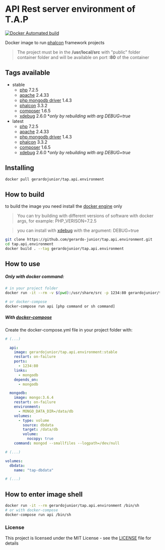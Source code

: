 # API Rest server environment of T.A.P 

[![Docker Automated build](https://img.shields.io/docker/automated/jrottenberg/ffmpeg.svg)](https://hub.docker.com/r/gerardojunior/tap.api.environment)

Docker image to run [phalcon](https://phalconphp.com/) framework projects

> The project must be in the **/usr/local/src** with "public" folder container folder and will be available on port **:80** of the container

## Tags available

- stable
  - [php](https://php.net) 7.2.5 
  - [apache](https://www.apache.org/) 2.4.33
  - [php mongodb driver](https://docs.mongodb.com/ecosystem/drivers/php/) 1.4.3
  - [phalcon](https://phalconphp.com/) 3.3.2
  - [composer](https://getcomposer.org/) 1.6.5
  - [xdebug](https://xdebug.org/) 2.6.0 **only by rebuilding with arg DEBUG=true*
- latest
  - [php](https://php.net) 7.2.5 
  - [apache](https://www.apache.org/) 2.4.33
  - [php mongodb driver](https://docs.mongodb.com/ecosystem/drivers/php/) 1.4.3
  - [phalcon](https://phalconphp.com/) 3.3.2
  - [composer](https://getcomposer.org/) 1.6.5
  - [xdebug](https://xdebug.org/) 2.6.0 **only by rebuilding with arg DEBUG=true*

## Installing

```bash
docker pull gerardojunior/tap.api.environment
```
## How to build

to build the image you need install the [docker engine](https://www.docker.com/) only

> You can try building with different versions of software with docker args, for example: PHP_VERISON=7.2.5

> you can install with [xdebug](https://xdebug.org/) with the argument: DEBUG=true

```bash
git clone https://github.com/gerardo-junior/tap.api.environment.git
cd tap.api.environment
docker build . --tag gerardojunior/tap.api.environment
```

## How to use

##### Only with docker command:

```bash
# in your project folder
docker run -it --rm -v $(pwd):/usr/share/src -p 1234:80 gerardojunior/tap.api.environment:stable [php command or sh command]

# or docker-compose
docker-compose run api [php command or sh command]
```
##### With [docker-compose](https://docs.docker.com/compose/)

Create the docker-compose.yml file  in your project folder with:

```yml
# (...)

  api: 
    image: gerardojunior/tap.api.environment:stable
    restart: on-failure
    ports:
      - 1234:80
    links:
      - mongodb
    depends_on:
      - mongodb

  mongodb:
    image: mongo:3.6.4
    restart: on-failure
    environment:
      - MONGO_DATA_DIR=/data/db
    volumes:
      - type: volume
        source: dbdata
        target: /data/db
        volume:
          nocopy: true
    command: mongod --smallfiles --logpath=/dev/null

# (...)

volumes:
  dbdata:
    name: "tap-dbdata"

# (...)
```

## How to enter image shell
 
```bash
docker run -it --rm gerardojunior/tap.api.environment /bin/sh
# or with docker-compose
docker-compose run api /bin/sh
```

### License  
This project is licensed under the MIT License - see the [LICENSE](LICENSE) file for details
